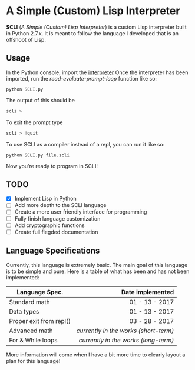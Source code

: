 # A Simple (Custom) Lisp Interpreter

**SCLI** (*A Simple (Custom) Lisp Interpreter*) is a custom Lisp interpreter built in Python 2.7.x. It is meant to follow the language I developed that is an offshoot of Lisp.

## Usage

In the Python console, import the [interpreter](https://github.com/sv4u/lisp-interpreter/blob/master/SCLI.py)
Once the interpreter has been imported, run the *read-evaluate-prompt-loop* function like so:
```
python SCLI.py
```
The output of this should be
```python
scli >
```
To exit the prompt type
```python
scli > !quit
```
To use SCLI as a compiler instead of a repl, you can run it like so:
```
python SCLI.py file.scli
```
Now you're ready to program in SCLI!

## TODO
- [x] Implement Lisp in Python
- [ ] Add more depth to the SCLI language
- [ ] Create a more user friendly interface for programming
- [ ] Fully finish language customization
- [ ] Add cryptographic functions
- [ ] Create full flegded documentation

## Language Specifications

Currently, this language is extremely basic. The main goal of this language is to be simple and pure. Here is a table of what has been and has not been implemented:

| Language Spec. | Date implemented |
| --- | ---: |
| Standard math | 01 - 13 - 2017 |
| Data types | 01 - 13 - 2017 |
| Proper exit from repl() | 03 - 28 - 2017 |
| Advanced math |	*currently in the works (short-term)* |
| For & While loops | *currently in the works (long-term)* |

More information will come when I have a bit more time to clearly layout a plan for this language!